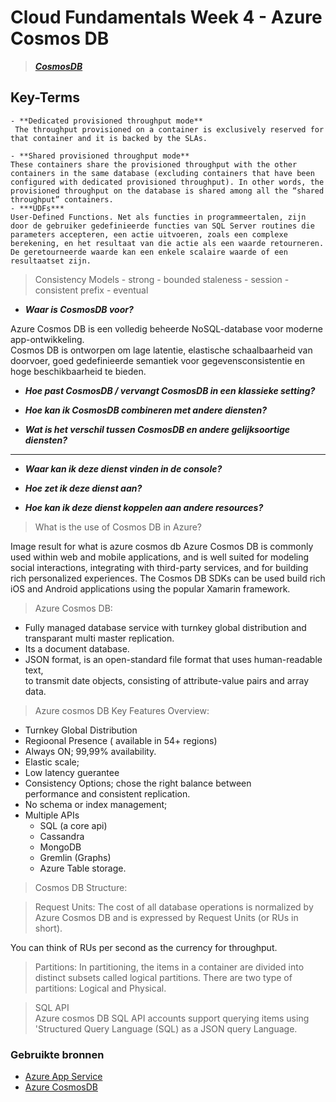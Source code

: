 # Cloud Fundamentals Week 4 - Azure Cosmos DB  


> ***[CosmosDB](https://docs.microsoft.com/en-us/azure/cosmos-db/introduction)***  

## **Key-Terms**
    - **Dedicated provisioned throughput mode**  
     The throughput provisioned on a container is exclusively reserved for that container and it is backed by the SLAs.  

    - **Shared provisioned throughput mode**  
    These containers share the provisioned throughput with the other containers in the same database (excluding containers that have been configured with dedicated provisioned throughput). In other words, the provisioned throughput on the database is shared among all the “shared throughput” containers.  
    - ***UDFs***  
    User-Defined Functions. Net als functies in programmeertalen, zijn door de gebruiker gedefinieerde functies van SQL Server routines die parameters accepteren, een actie uitvoeren, zoals een complexe berekening, en het resultaat van die actie als een waarde retourneren. De geretourneerde waarde kan een enkele scalaire waarde of een resultaatset zijn.


> Consistency Models
    - strong
    - bounded staleness
    - session
    - consistent prefix
    - eventual


-   ***Waar is CosmosDB voor?***  

Azure Cosmos DB is een volledig beheerde NoSQL-database voor moderne app-ontwikkeling.  
Cosmos DB is ontworpen om lage latentie, elastische schaalbaarheid van doorvoer, goed gedefinieerde semantiek voor gegevensconsistentie en hoge beschikbaarheid te bieden.  

-   ***Hoe past CosmosDB / vervangt CosmosDB in een klassieke setting?***  


-   ***Hoe kan ik CosmosDB combineren met andere diensten?***  


-   ***Wat is het verschil tussen CosmosDB en andere gelijksoortige diensten?***  



-----


-   ***Waar kan ik deze dienst vinden in de console?***  


-   ***Hoe zet ik deze dienst aan?***  


-   ***Hoe kan ik deze dienst koppelen aan andere resources?***  






> What is the use of Cosmos DB in Azure?  

Image result for what is azure cosmos db
Azure Cosmos DB is commonly used within web and mobile applications, and is well suited for modeling social interactions, integrating with third-party services, and for building rich personalized experiences. The Cosmos DB SDKs can be used build rich iOS and Android applications using the popular Xamarin framework.

> Azure Cosmos DB:  

-   Fully managed database service with turnkey global distribution and transparant
    multi master replication.  
-   Its a document database.  
-   JSON format, is an open-standard file format that uses human-readable text,  
    to transmit date objects, consisting of attribute-value pairs and array data.  

> Azure cosmos DB Key Features Overview:  
-   Turnkey Global Distribution  
-   Regioonal Presence ( available in 54+ regions)  
-   Always ON; 99,99% availability.  
-   Elastic scale;  
-   Low latency guerantee  
-   Consistency Options; chose the right balance between  
    performance and consistent replication.  
-   No schema or index management;   
-   Multiple APIs  
    -   SQL (a core api)  
    -   Cassandra  
    -   MongoDB  
    -   Gremlin (Graphs)  
    -   Azure Table storage.  

> Cosmos DB Structure:  

> Request Units:
The cost of all database operations is normalized by Azure Cosmos DB and is expressed by Request Units (or RUs in short).

You can think of RUs per second as the currency for throughput.

> Partitions:
In partitioning, the items in a container are divided into distinct subsets called
logical partitions.
There are two type of partitions:
Logical and Physical.

> SQL API  
Azure cosmos DB SQL API accounts support querying items using  
'Structured Query Language (SQL) as a JSON query Language.




### Gebruikte bronnen  
-   [Azure App Service](https://www.youtube.com/watch?v=vfLN-P8H0KA)  
-   [Azure CosmosDB](https://www.youtube.com/watch?v=R_Fi59j6BMo)  

